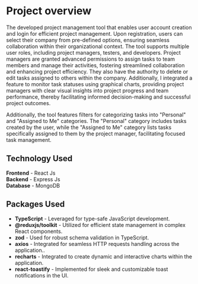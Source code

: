 
# Project overview

The developed project management tool that enables user account creation and login for efficient project management. Upon registration, users can select their company from pre-defined options, ensuring seamless collaboration within their organizational context. The tool supports multiple user roles, including project managers, testers, and developers. Project managers are granted advanced permissions to assign tasks to team members and manage their activities, fostering streamlined collaboration and enhancing project efficiency. They also have the authority to delete or edit tasks assigned to others within the company. Additionally, I integrated a feature to monitor task statuses using graphical charts, providing project managers with clear visual insights into project progress and team performance, thereby facilitating informed decision-making and successful project outcomes.

Additionally, the tool features filters for categorizing tasks into "Personal" and "Assigned to Me" categories. The "Personal" category includes tasks created by the user, while the "Assigned to Me" category lists tasks specifically assigned to them by the project manager, facilitating focused task management.

## Technology Used

**Frontend** - React Js  
**Backend** - Express Js  
**Database** - MongoDB


## Packages Used

- **TypeScript** - Leveraged for type-safe JavaScript development.
- **@reduxjs/toolkit** - Utilized for efficient state management in complex React components.
- **zod** - Used for robust schema validation in TypeScript.
- **axios** - Integrated for seamless HTTP requests handling across the application..
- **recharts** - Integrated to create dynamic and interactive charts within the application.
- **react-toastify** - Implemented for sleek and customizable toast notifications in the UI.


